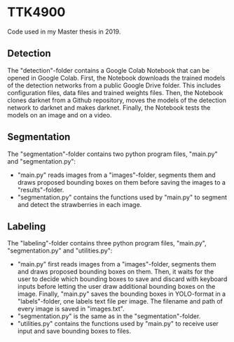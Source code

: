 # TTK4900
Code used in my Master thesis in 2019.

## Detection
The "detection"-folder contains a Google Colab Notebook that can be opened in Google Colab. First, the Notebook downloads the trained models of the detection networks from a public Google Drive folder. This includes configuration files, data files and trained weights files. Then, the Notebook clones darknet from a Github repository, moves the models of the detection network to darknet and makes darknet. Finally, the Notebook tests the models on an image and on a video.

## Segmentation
The "segmentation"-folder contains two python program files, "main.py" and "segmentation.py": 
- "main.py" reads images from a "images"-folder, segments them and draws proposed bounding boxes on them before saving the images to a "results"-folder. 
- "segmentation.py" contains the functions used by "main.py" to segment and detect the strawberries in each image.

## Labeling
The "labeling"-folder contains three python program files, "main.py", "segmentation.py" and "utilities.py": 
- "main.py" first reads images from a "images"-folder, segments them and draws proposed bounding boxes on them. Then, it waits for the user to decide which bounding boxes to save and discard with keyboard inputs before letting the user draw additional bounding boxes on the image. Finally, "main.py" saves the bounding boxes in YOLO-format in a "labels"-folder, one labels text file per image. The filename and path of every image is saved in "images.txt". 
- "segmentation.py" is the same as in the "segmentation"-folder. 
- "utilities.py" contains the functions used by "main.py" to receive user input and save bounding boxes to files.
